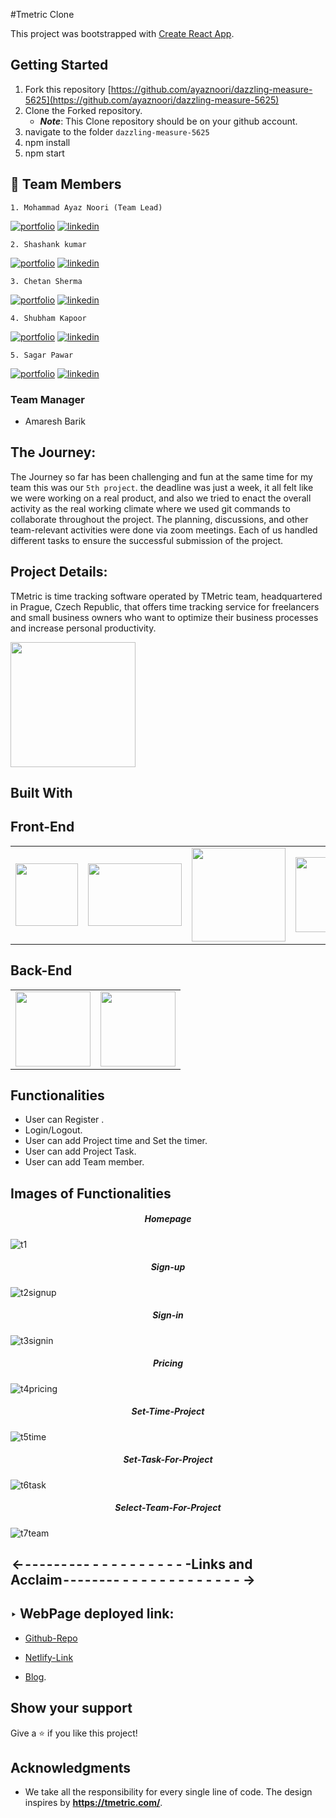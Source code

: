 #Tmetric Clone

This project was bootstrapped with [Create React App](https://github.com/facebook/create-react-app).

## Getting Started

1. Fork this repository [https://github.com/ayaznoori/dazzling-measure-5625](https://github.com/ayaznoori/dazzling-measure-5625)
2. Clone the Forked repository.
   - **_Note_**: This Clone repository should be on your github account.
3. navigate to the folder `dazzling-measure-5625`
4. npm install
5. npm start

## 🔗 Team Members
    1. Mohammad Ayaz Noori (Team Lead)
[![portfolio](https://img.shields.io/badge/my_portfolio-000?style=for-the-badge&logo=ko-fi&logoColor=white)](https://github.com/ayaznoori)
[![linkedin](https://img.shields.io/badge/linkedin-0A66C2?style=for-the-badge&logo=linkedin&logoColor=white)](https://www.linkedin.com/in/mohammad-ayaz-noori-860321230/)
    
    2. Shashank kumar
[![portfolio](https://img.shields.io/badge/my_portfolio-000?style=for-the-badge&logo=ko-fi&logoColor=white)](https://shashankkumarportfolio.netlify.app/)
[![linkedin](https://img.shields.io/badge/linkedin-0A66C2?style=for-the-badge&logo=linkedin&logoColor=white)](https://www.linkedin.com/in/shashank-kumar-83008122b/)
    
    3. Chetan Sherma
[![portfolio](https://img.shields.io/badge/my_portfolio-000?style=for-the-badge&logo=ko-fi&logoColor=white)](https://chetan-portfolio-1.netlify.app/)
[![linkedin](https://img.shields.io/badge/linkedin-0A66C2?style=for-the-badge&logo=linkedin&logoColor=white)](https://www.linkedin.com/feed/)

    4. Shubham Kapoor

[![portfolio](https://img.shields.io/badge/my_portfolio-000?style=for-the-badge&logo=ko-fi&logoColor=white)](portfolio-link)
[![linkedin](https://img.shields.io/badge/linkedin-0A66C2?style=for-the-badge&logo=linkedin&logoColor=white)](linkedin-link)

    5. Sagar Pawar

[![portfolio](https://img.shields.io/badge/my_portfolio-000?style=for-the-badge&logo=ko-fi&logoColor=white)](portfolio-link)
[![linkedin](https://img.shields.io/badge/linkedin-0A66C2?style=for-the-badge&logo=linkedin&logoColor=white)](linkedin-link)

### Team Manager

* Amaresh Barik

## The Journey:

The Journey so far has been challenging and fun at the same time for my team this was our `5th project`. the deadline was just a week, it all felt like we were working on a real product, and also we tried to enact the overall activity as the real working climate where we used git commands to collaborate throughout the project. The planning, discussions, and other team-relevant activities were done via zoom meetings. Each of us handled different tasks to ensure the successful submission of the project.

## Project Details:

TMetric is time tracking software operated by TMetric team, headquartered in Prague, Czech Republic, that offers time tracking service for freelancers and small business owners who want to optimize their business processes and increase personal productivity.
<p float="left">
<img width="200px" src="https://tmetric.com/images/v3/tmetric_logo_with_text.svg">
</p>

## Built With
 ## Front-End  
<table  align=center>
  <tr>
    <td align=center> <img src="https://upload.wikimedia.org/wikipedia/commons/thumb/a/a7/React-icon.svg/1280px-React-icon.svg.png" height=100></td>
    <td align=center> <img src="https://upload.wikimedia.org/wikipedia/commons/4/49/Redux.png"  height=100   width=150 ></td>
    <td align=center>  <img src="https://cdn-icons-png.flaticon.com/512/174/174854.png"  width=150 ></td>
    <td align=center> <img src="https://cdn.iconscout.com/icon/free/png-256/javascript-2038874-1720087.png"  width=120  ></td>

  </tr>
</table>

 ## Back-End
 
<table  align=center>
  <tr>
    <td align=center> <img src="https://www.pngitem.com/pimgs/m/385-3850320_png-transparent-mongodb-icon-mongodb-logo-png-download.png"  width=120  ></td>
    <td align=center> <img src="https://upload.wikimedia.org/wikipedia/commons/thumb/d/d9/Node.js_logo.svg/1280px-Node.js_logo.svg.png"  width=120  ></td> 
  </tr>
  </table>








## Functionalities

- User can Register .
- Login/Logout.
- User can add Project time and Set the timer.
- User can add Project Task.
- User can add Team member.

## Images of Functionalities
<h5 align='center' >Homepage</h5>


![t1](https://user-images.githubusercontent.com/67480861/187068312-6ddad485-b293-4914-98c8-f0b48a26157a.PNG?width='150px'&_height='50px')

<h5 align='center' >Sign-up</h5>


 ![t2signup](https://user-images.githubusercontent.com/67480861/187068694-e53d973f-b637-4e2b-b1ca-5b2abb002677.PNG)
 
 <h5 align='center' >Sign-in</h5>
 
 ![t3signin](https://user-images.githubusercontent.com/67480861/187068700-657427e4-f3c9-4ba1-a00b-f03931dd640c.PNG)
 
 <h5 align='center' >Pricing</h5>

 
 ![t4pricing](https://user-images.githubusercontent.com/67480861/187068705-912c7033-8c16-48dd-b57b-847b2e76c760.PNG)
 
 <h5 align='center' >Set-Time-Project</h5>

 
 ![t5time](https://user-images.githubusercontent.com/67480861/187068951-28357964-d00d-4ed7-abfd-710439491f20.PNG)
 
 <h5 align='center' >Set-Task-For-Project</h5>

 ![t6task](https://user-images.githubusercontent.com/67480861/187068956-fba51272-3c81-4e62-8842-87e3b4a8ab6b.PNG)
 
 <h5 align='center' >Select-Team-For-Project</h5>

 ![t7team](https://user-images.githubusercontent.com/67480861/187068961-28c6e730-7815-4d71-a5a1-106db9113745.PNG)



 
##  <- - - - - - -  - - - - - - - - - - - - - -Links and Acclaim - - - - - - - - - - - - - - - - - - - - - ->

## ‣ WebPage deployed link:

- [Github-Repo](https://github.com/ayaznoori/dazzling-measure-5625)

- [Netlify-Link](https://tmetric.netlify.app/) 

- [Blog](give-link-here). 

 
 ## Show your support

Give a ⭐️ if you like this project!

## Acknowledgments

- We take all the responsibility for every single line of code. The design inspires by **https://tmetric.com/**.


